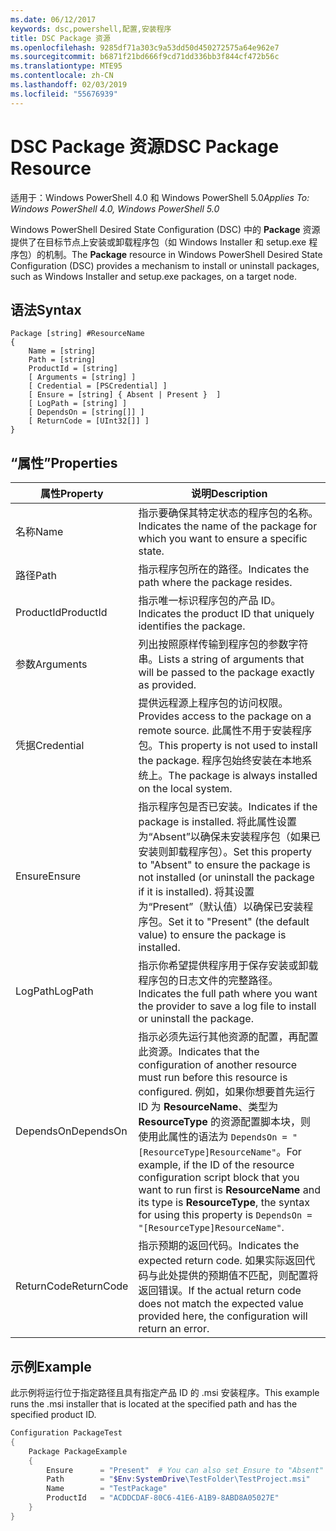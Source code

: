 ```yaml
---
ms.date: 06/12/2017
keywords: dsc,powershell,配置,安装程序
title: DSC Package 资源
ms.openlocfilehash: 9285df71a303c9a53dd50d450272575a64e962e7
ms.sourcegitcommit: b6871f21bd666f9cd71dd336bb3f844cf472b56c
ms.translationtype: MTE95
ms.contentlocale: zh-CN
ms.lasthandoff: 02/03/2019
ms.locfileid: "55676939"
---
```

# <a name="dsc-package-resource"></a><span data-ttu-id="c41cc-103">DSC Package 资源</span><span class="sxs-lookup"><span data-stu-id="c41cc-103">DSC Package Resource</span></span>

<span data-ttu-id="c41cc-104">适用于：Windows PowerShell 4.0 和 Windows PowerShell 5.0</span><span class="sxs-lookup"><span data-stu-id="c41cc-104">_Applies To: Windows PowerShell 4.0, Windows PowerShell 5.0_</span></span>

<span data-ttu-id="c41cc-105">Windows PowerShell Desired State Configuration (DSC) 中的 **Package** 资源提供了在目标节点上安装或卸载程序包（如 Windows Installer 和 setup.exe 程序包）的机制。</span><span class="sxs-lookup"><span data-stu-id="c41cc-105">The **Package** resource in Windows PowerShell Desired State Configuration (DSC) provides a mechanism to install or uninstall packages, such as Windows Installer and setup.exe packages, on a target node.</span></span>

## <a name="syntax"></a><span data-ttu-id="c41cc-106">语法</span><span class="sxs-lookup"><span data-stu-id="c41cc-106">Syntax</span></span>

```
Package [string] #ResourceName
{
    Name = [string]
    Path = [string]
    ProductId = [string]
    [ Arguments = [string] ]
    [ Credential = [PSCredential] ]
    [ Ensure = [string] { Absent | Present }  ]
    [ LogPath = [string] ]
    [ DependsOn = [string[]] ]
    [ ReturnCode = [UInt32[]] ]
}
```

## <a name="properties"></a><span data-ttu-id="c41cc-107">“属性”</span><span class="sxs-lookup"><span data-stu-id="c41cc-107">Properties</span></span>

| <span data-ttu-id="c41cc-108">属性</span><span class="sxs-lookup"><span data-stu-id="c41cc-108">Property</span></span> | <span data-ttu-id="c41cc-109">说明</span><span class="sxs-lookup"><span data-stu-id="c41cc-109">Description</span></span> |
| --- | --- |
| <span data-ttu-id="c41cc-110">名称</span><span class="sxs-lookup"><span data-stu-id="c41cc-110">Name</span></span>| <span data-ttu-id="c41cc-111">指示要确保其特定状态的程序包的名称。</span><span class="sxs-lookup"><span data-stu-id="c41cc-111">Indicates the name of the package for which you want to ensure a specific state.</span></span>|
| <span data-ttu-id="c41cc-112">路径</span><span class="sxs-lookup"><span data-stu-id="c41cc-112">Path</span></span>| <span data-ttu-id="c41cc-113">指示程序包所在的路径。</span><span class="sxs-lookup"><span data-stu-id="c41cc-113">Indicates the path where the package resides.</span></span>|
| <span data-ttu-id="c41cc-114">ProductId</span><span class="sxs-lookup"><span data-stu-id="c41cc-114">ProductId</span></span>| <span data-ttu-id="c41cc-115">指示唯一标识程序包的产品 ID。</span><span class="sxs-lookup"><span data-stu-id="c41cc-115">Indicates the product ID that uniquely identifies the package.</span></span>|
| <span data-ttu-id="c41cc-116">参数</span><span class="sxs-lookup"><span data-stu-id="c41cc-116">Arguments</span></span>| <span data-ttu-id="c41cc-117">列出按照原样传输到程序包的参数字符串。</span><span class="sxs-lookup"><span data-stu-id="c41cc-117">Lists a string of arguments that will be passed to the package exactly as provided.</span></span>|
| <span data-ttu-id="c41cc-118">凭据</span><span class="sxs-lookup"><span data-stu-id="c41cc-118">Credential</span></span>| <span data-ttu-id="c41cc-119">提供远程源上程序包的访问权限。</span><span class="sxs-lookup"><span data-stu-id="c41cc-119">Provides access to the package on a remote source.</span></span> <span data-ttu-id="c41cc-120">此属性不用于安装程序包。</span><span class="sxs-lookup"><span data-stu-id="c41cc-120">This property is not used to install the package.</span></span> <span data-ttu-id="c41cc-121">程序包始终安装在本地系统上。</span><span class="sxs-lookup"><span data-stu-id="c41cc-121">The package is always installed on the local system.</span></span>|
| <span data-ttu-id="c41cc-122">Ensure</span><span class="sxs-lookup"><span data-stu-id="c41cc-122">Ensure</span></span>| <span data-ttu-id="c41cc-123">指示程序包是否已安装。</span><span class="sxs-lookup"><span data-stu-id="c41cc-123">Indicates if the package is installed.</span></span> <span data-ttu-id="c41cc-124">将此属性设置为“Absent”以确保未安装程序包（如果已安装则卸载程序包）。</span><span class="sxs-lookup"><span data-stu-id="c41cc-124">Set this property to "Absent" to ensure the package is not installed (or uninstall the package if it is installed).</span></span> <span data-ttu-id="c41cc-125">将其设置为“Present”（默认值）以确保已安装程序包。</span><span class="sxs-lookup"><span data-stu-id="c41cc-125">Set it to "Present" (the default value) to ensure the package is installed.</span></span>|
| <span data-ttu-id="c41cc-126">LogPath</span><span class="sxs-lookup"><span data-stu-id="c41cc-126">LogPath</span></span>| <span data-ttu-id="c41cc-127">指示你希望提供程序用于保存安装或卸载程序包的日志文件的完整路径。</span><span class="sxs-lookup"><span data-stu-id="c41cc-127">Indicates the full path where you want the provider to save a log file to install or uninstall the package.</span></span>|
| <span data-ttu-id="c41cc-128">DependsOn</span><span class="sxs-lookup"><span data-stu-id="c41cc-128">DependsOn</span></span> | <span data-ttu-id="c41cc-129">指示必须先运行其他资源的配置，再配置此资源。</span><span class="sxs-lookup"><span data-stu-id="c41cc-129">Indicates that the configuration of another resource must run before this resource is configured.</span></span> <span data-ttu-id="c41cc-130">例如，如果你想要首先运行 ID 为 **ResourceName**、类型为 **ResourceType** 的资源配置脚本块，则使用此属性的语法为 `DependsOn = "[ResourceType]ResourceName"`。</span><span class="sxs-lookup"><span data-stu-id="c41cc-130">For example, if the ID of the resource configuration script block that you want to run first is **ResourceName** and its type is **ResourceType**, the syntax for using this property is `DependsOn = "[ResourceType]ResourceName"`.</span></span>|
| <span data-ttu-id="c41cc-131">ReturnCode</span><span class="sxs-lookup"><span data-stu-id="c41cc-131">ReturnCode</span></span>| <span data-ttu-id="c41cc-132">指示预期的返回代码。</span><span class="sxs-lookup"><span data-stu-id="c41cc-132">Indicates the expected return code.</span></span> <span data-ttu-id="c41cc-133">如果实际返回代码与此处提供的预期值不匹配，则配置将返回错误。</span><span class="sxs-lookup"><span data-stu-id="c41cc-133">If the actual return code does not match the expected value provided here, the configuration will return an error.</span></span>|

## <a name="example"></a><span data-ttu-id="c41cc-134">示例</span><span class="sxs-lookup"><span data-stu-id="c41cc-134">Example</span></span>

<span data-ttu-id="c41cc-135">此示例将运行位于指定路径且具有指定产品 ID 的 .msi 安装程序。</span><span class="sxs-lookup"><span data-stu-id="c41cc-135">This example runs the .msi installer that is located at the specified path and has the specified product ID.</span></span>

```powershell
Configuration PackageTest
{
    Package PackageExample
    {
        Ensure      = "Present"  # You can also set Ensure to "Absent"
        Path        = "$Env:SystemDrive\TestFolder\TestProject.msi"
        Name        = "TestPackage"
        ProductId   = "ACDDCDAF-80C6-41E6-A1B9-8ABD8A05027E"
    }
}
```